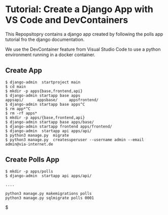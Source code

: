 # Tutorial: Create a Django App with VS Code and DevContainers

This Repopsitopry contains a django app created by following the polls app tutorial fro the django documentation.

We use the DevContainer feature from Visual Studio Code to use a python environment running in a docker container.

## Create App

```
$ django-admin  startproject main
$ cd main
$ mkdir -p apps{base,frontend,api}
$ django-admin startapp base apps  
appsapi/      appsbase/     appsfrontend/ 
$ django-admin startapp base apps^C
$ rm app*^C
$ rm -rf apps*
$ mkdir -p apps/{base,frontend,api}
$ django-admin startapp base apps/base/
$ django-admin startapp frontend apps/frontend/
$ django-admin  startapp api apps/api/
$ python3 manage.py  migrate
$ python3 manage.py  createsuperuser --username admin --email admin@via-internet.de

```
## Create Polls App

```
$ mkdir -p apps/polls
$ django-admin  startapp api apps/api/
```

```
....
```


```
python3 manage.py makemigrations polls
python3 manage.py sqlmigrate polls 0001

```
$
```